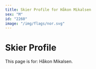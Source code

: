 ```yaml
---
title: Skier Profile for Håkon Mikalsen
sex: "M"
id: "2260"
image: "/img/flags/nor.svg" 
---
```


# Skier Profile

This page is for: Håkon Mikalsen.
    